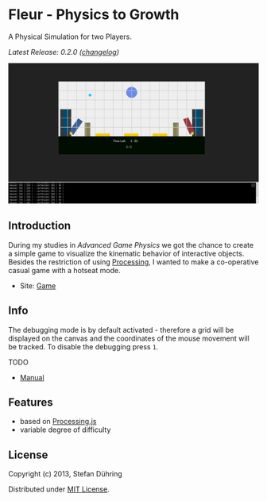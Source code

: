 Fleur - Physics to Growth
=========================

A Physical Simulation for two Players.

_Latest Release: 0.2.0 ([changelog](https://github.com/Autarc/Fleur/blob/master/HISTORY.md))_

![Fleur](https://github.com/Autarc/Fleur/raw/master/material/v0.2.0_2013-04-18.png)


## Introduction

During my studies in _Advanced Game Physics_ we got the chance to create a simple game to visualize
the kinematic behavior of interactive objects. Besides the restriction of using [Processing](https://en.wikipedia.org/wiki/Processing.js), I wanted to make a co-operative casual game with a hotseat mode.

- Site: [Game](http://autarc.github.io/Fleur/)


## Info

The debugging mode is by default activated - therefore a grid will be displayed on the canvas
and the coordinates of the mouse movement will be tracked. To disable the debugging press ```1```.

TODO

- [Manual](https://github.com/Autarc/Fleur/blob/master/material/MANUAL.md)



## Features

- based on [Processing.js](http://processingjs.org/)
- variable degree of difficulty


## License

Copyright (c) 2013, Stefan Dühring

Distributed under [MIT License](https://github.com/Autarc/Fleur/blob/master/LICENSE).
